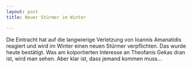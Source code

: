 ```yaml
---
layout: post
title: Neuer Stürmer im Winter

---
```


Die Eintracht hat auf die langwierige Verletzung von Ioannis Amanatidis reagiert und wird im Winter einen neuen Stürmer verpflichten. Das wurde heute bestätigt. Was am kolportierten Interesse an Theofanis Gekas dran ist, wird man sehen. Aber klar ist, dass jemand kommen muss...


